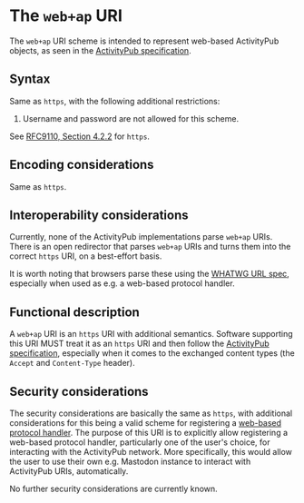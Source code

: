 # The `web+ap` URI

The `web+ap` URI scheme is intended to represent web-based ActivityPub objects,
as seen in the [ActivityPub specification].

## Syntax

Same as `https`, with the following additional restrictions:

1. Username and password are not allowed for this scheme.

See [RFC9110, Section 4.2.2](https://www.iana.org/go/rfc9110) for `https`.

## Encoding considerations

Same as `https`.

## Interoperability considerations

Currently, none of the ActivityPub implementations parse `web+ap` URIs. There
is an open redirector that parses `web+ap` URIs and turns them into the correct
`https` URI, on a best-effort basis.

It is worth noting that browsers parse these using the [WHATWG URL spec],
especially when used as e.g. a web-based protocol handler.

[WHATWG URL spec]: https://url.spec.whatwg.org/

## Functional description

A `web+ap` URI is an `https` URI with additional semantics. Software supporting
this URI MUST treat it as an `https` URI and then follow the [ActivityPub
specification], especially when it comes to the exchanged content types (the
`Accept` and `Content-Type` header).

[ActivityPub specification]: https://www.w3.org/TR/activitypub/

## Security considerations

The security considerations are basically the same as `https`, with additional
considerations for this being a valid scheme for registering a [web-based
protocol handler]. The purpose of this URI is to explicitly allow registering
a web-based protocol handler, particularly one of the user's choice, for
interacting with the ActivityPub network. More specifically, this would allow
the user to use their own e.g. Mastodon instance to interact with ActivityPub
URIs, automatically.

No further security considerations are currently known.

[web-based protocol handler]: https://developer.mozilla.org/en-US/docs/Web/API/Navigator/registerProtocolHandler/Web-based_protocol_handlers
